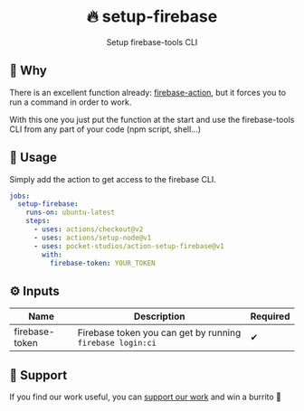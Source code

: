 <div align="center">
   <h1>🔥 setup-firebase</h1>
   <p>Setup firebase-tools CLI</p>
</div>

## 🧠 Why

There is an excellent function already: [firebase-action](https://github.com/w9jds/firebase-action), but it forces you to run a command in order to work.

With this one you just put the function at the start and use the firebase-tools CLI from any part of your code (npm script, shell...)

## 🚀 Usage

Simply add the action to get access to the firebase CLI.

```yaml
jobs:
  setup-firebase:
    runs-on: ubuntu-latest
    steps:
      - uses: actions/checkout@v2
      - uses: actions/setup-node@v1
      - uses: pocket-studios/action-setup-firebase@v1
        with:
          firebase-token: YOUR_TOKEN
```

## ⚙ Inputs

**Name**|**Description**|**Required**
-----|-----|-----
firebase-token|Firebase token you can get by running `firebase login:ci`|✔

## 👋 Support

If you find our work useful, you can [support our work](https://github.com/sponsors/pocket-studios) and win a burrito 🌯
